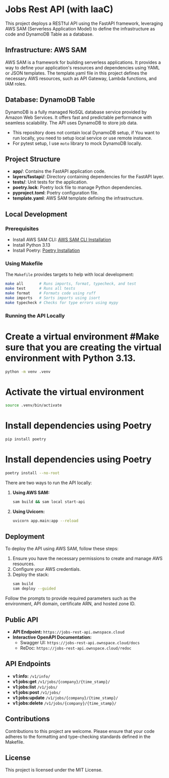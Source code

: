 # Jobs Rest API (with IaaC)

This project deploys a RESTful API using the FastAPI framework, leveraging AWS SAM (Serverless Application Model) to define the infrastructure as code and DynamoDB Table as a database.

## Infrastructure: AWS SAM

AWS SAM is a framework for building serverless applications. It provides a way to define your application's resources and dependencies using YAML or JSON templates. The template.yaml file in this project defines the necessary AWS resources, such as API Gateway, Lambda functions, and IAM roles.

## Database: DynamoDB Table

DynamoDB is a fully managed NoSQL database service provided by Amazon Web Services. It offers fast and predictable performance with seamless scalability. The API uses DynamoDB to store job data.

* This repository does not contain local DynamoDB setup, if You want to run locally, you need to setup local service or use remote instance.
* For pytest setup, I use `moto` library to mock DynamoDB locally.

## Project Structure

- **app/**: Contains the FastAPI application code.
- **layers/fastapi/**: Directory containing dependencies for the FastAPI layer.
- **tests/**: Unit tests for the application.
- **poetry.lock**: Poetry lock file to manage Python dependencies.
- **pyproject.toml**: Poetry configuration file.
- **template.yaml**: AWS SAM template defining the infrastructure.

## Local Development

### Prerequisites
- Install AWS SAM CLI: [AWS SAM CLI Installation](https://docs.aws.amazon.com/serverless-application-model/latest/developerguide/install-sam-cli.html)
- Install Python 3.13
- Install Poetry: [Poetry Installation](https://python-poetry.org/docs/#installation)

### Using Makefile

The `Makefile` provides targets to help with local development:

```sh
make all       # Runs imports, format, typecheck, and test
make test      # Runs all tests
make format    # Formats code using ruff
make imports   # Sorts imports using isort
make typecheck # Checks for type errors using mypy
```

### Running the API Locally

# Create a virtual environment #Make sure that you are creating the virtual environment with Python 3.13.
```sh
python -m venv .venv
```

# Activate the virtual environment
```sh
source .venv/bin/activate
```

# Install dependencies using Poetry
```sh
pip install poetry
```

# Install dependencies using Poetry
```sh
poetry install --no-root
```

There are two ways to run the API locally:

1. **Using AWS SAM:**
   ```sh
   sam build && sam local start-api
   ```

2. **Using Uvicorn:**
   ```sh
   uvicorn app.main:app --reload
   ```

## Deployment

To deploy the API using AWS SAM, follow these steps:

1. Ensure you have the necessary permissions to create and manage AWS resources.
2. Configure your AWS credentials.
3. Deploy the stack:
   ```sh
   sam build
   sam deploy --guided
   ```

Follow the prompts to provide required parameters such as the environment, API domain, certificate ARN, and hosted zone ID.

## Public API

- **API Endpoint:** `https://jobs-rest-api.ownspace.cloud`
- **Interactive OpenAPI Documentation:**
  - Swagger UI: `https://jobs-rest-api.ownspace.cloud/docs`
  - ReDoc: `https://jobs-rest-api.ownspace.cloud/redoc`

## API Endpoints

- **v1:info:** `/v1/info/`
- **v1:jobs:get** `/v1/jobs/{company}/{time_stamp}/`
- **v1:jobs:list** `/v1/jobs/`
- **v1:jobs:post** `/v1/jobs/`
- **v1:jobs:update** `/v1/jobs/{company}/{time_stamp}/`
- **v1:jobs:delete** `/v1/jobs/{company}/{time_stamp}/`

## Contributions

Contributions to this project are welcome. Please ensure that your code adheres to the formatting and type-checking standards defined in the Makefile.

## License

This project is licensed under the MIT License.
